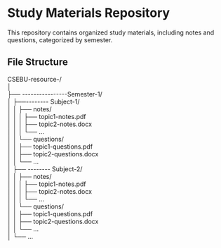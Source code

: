 # Study Materials Repository

This repository contains organized study materials, including notes and questions, categorized by semester.

## File Structure
CSEBU-resource-/<br>
│ <br>
├── ----------------Semester-1/<br>
│   ├──-------- Subject-1/<br>
│   │   ├── notes/<br>
│   │   │   ├── topic1-notes.pdf<br>
│   │   │   ├── topic2-notes.docx<br>
│   │   │   └── ...<br>
│   │   └── questions/<br>
│   │       ├── topic1-questions.pdf<br>
│   │       ├── topic2-questions.docx<br>
│   │       └── ...<br>
│   ├── -------- Subject-2/<br>
│   │   ├── notes/<br>
│   │   │   ├── topic1-notes.pdf<br>
│   │   │   ├── topic2-notes.docx<br>
│   │   │   └── ...<br>
│   │   └── questions/<br>
│   │       ├── topic1-questions.pdf<br>
│   │       ├── topic2-questions.docx<br>
│   │       └── ...<br>
│   └── ...<br>
